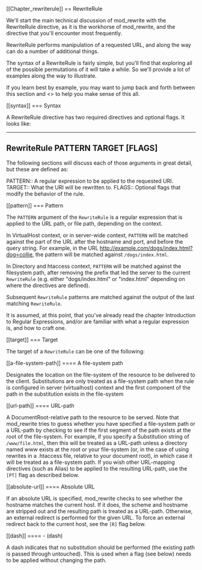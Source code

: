 [[Chapter_rewriterule]]
== RewriteRule

We'll start the main technical discussion of mod_rewrite with the
RewriteRule directive, as it is the workhorse of mod_rewrite, and the
directive that you'll encounter most frequently.

RewriteRule performs manipulation of a requested URL, and along the way
can do a number of additional things.

The syntax of a RewriteRule is fairly simple, but you'll find that
exploring all of the possible permutations of it will take a while. So
we'll provide a lot of examples along the way to illustrate.

If you learn best by example, you may want to jump back and forth
between this section and <<rewrite-examples>> to help you make sense
of this all.


[[syntax]]
=== Syntax

A RewriteRule directive has two required directives and optional flags.
It looks like:

----
RewriteRule PATTERN TARGET [FLAGS]
----

The following sections will discuss each of those arguments in great
detail, but these are defined as:

PATTERN::
  A regular expression to be applied to the requested URI.
TARGET::
  What the URI will be rewritten to.
FLAGS::
  Optional flags that modify the behavior of the rule.

[[pattern]]
=== Pattern

The `PATTERN` argument of the `RewriteRule` is a regular expression that
is applied to the URL path, or file path, depending on the context.

In VirtualHost context, or in server-wide context, `PATTERN` will be
matched against the part of the URL after the hostname and port, and
before the query string. For example, in the URL
<http://example.com/dogs/index.html?dog=collie>, the pattern will be
matched against `/dogs/index.html`.

In Directory and htaccess context, `PATTERN` will be matched against the
filesystem path, after removing the prefix that led the server to the
current `RewriteRule` (e.g. either "dogs/index.html" or "index.html"
depending on where the directives are defined).

Subsequent `RewriteRule` patterns are matched against the output of the
last matching `RewriteRule`.

It is assumed, at this point, that you've already read the chapter
Introduction to Regular Expressions, and/or are familiar with what a
regular expression is, and how to craft one.

[[target]]
=== Target

The target of a `RewriteRule` can be one of the following:

[[a-file-system-path]]
==== A file-system path

Designates the location on the file-system of the resource to be
delivered to the client. Substitutions are only treated as a file-system
path when the rule is configured in server (virtualhost) context and the
first component of the path in the substitution exists in the
file-system

[[url-path]]
==== URL-path

A DocumentRoot-relative path to the resource to be served. Note that
mod_rewrite tries to guess whether you have specified a file-system path
or a URL-path by checking to see if the first segment of the path exists
at the root of the file-system. For example, if you specify a
Substitution string of `/www/file.html`, then this will be treated as a
URL-path unless a directory named www exists at the root or your
file-system (or, in the case of using rewrites in a .htaccess file,
relative to your document root), in which case it will be treated as a
file-system path. If you wish other URL-mapping directives (such as
Alias) to be applied to the resulting URL-path, use the `[PT]` flag as
described below.

[[absolute-url]]
==== Absolute URL

If an absolute URL is specified, mod_rewrite checks to see whether the
hostname matches the current host. If it does, the scheme and hostname
are stripped out and the resulting path is treated as a URL-path.
Otherwise, an external redirect is performed for the given URL. To force
an external redirect back to the current host, see the `[R]` flag below.

[[dash]]
==== - (dash)

A dash indicates that no substitution should be performed (the existing
path is passed through untouched). This is used when a flag (see below)
needs to be applied without changing the path.


